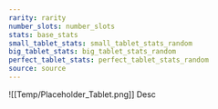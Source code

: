 ```yaml
---
rarity: rarity
number_slots: number_slots
stats: base_stats
small_tablet_stats: small_tablet_stats_random
big_tablet_stats: big_tablet_stats_random
perfect_tablet_stats: perfect_tablet_stats_random
source: source
---
```

![[Temp/Placeholder_Tablet.png]]
Desc
